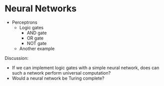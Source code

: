 # Neural Networks

* Perceptrons
  * Logic gates
    * AND gate
    * OR gate
    * NOT gate
  * Another example

Discussion:

* If we can implement logic gates with a simple neural network, does
  can such a network perform universal computation?
* Would a neural network be Turing complete?
